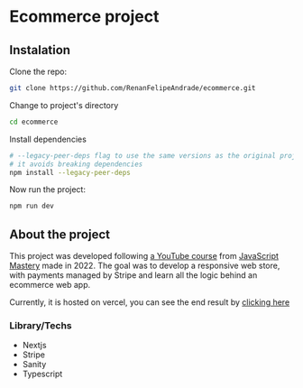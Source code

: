 # Ecommerce project

## Instalation

Clone the repo:

```bash
git clone https://github.com/RenanFelipeAndrade/ecommerce.git
```

Change to project's directory

```bash
cd ecommerce
```

Install dependencies

```bash
# --legacy-peer-deps flag to use the same versions as the original project
# it avoids breaking dependencies
npm install --legacy-peer-deps
```

Now run the project:

```bash
npm run dev
```

## About the project

This project was developed following
[a YouTube course](https://youtu.be/XxXyfkrP298?list=PL6QREj8te1P6wX9m5KnicnDVEucbOPsqR&t=16995)
from [JavaScript Mastery](https://www.youtube.com/@javascriptmastery) made in 2022.
The goal was to develop a responsive web store,
with payments managed by Stripe and learn all the
logic behind an ecommerce web app.

Currently, it is hosted on vercel, you can see the
end result by [clicking here]()

### Library/Techs

- Nextjs
- Stripe
- Sanity
- Typescript
